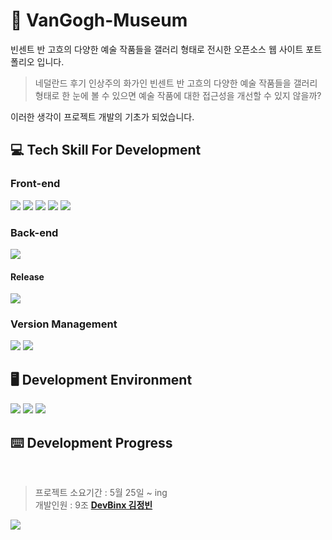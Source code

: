 # 🎨 VanGogh-Museum
빈센트 반 고흐의 다양한 예술 작품들을 갤러리 형태로 전시한 오픈소스 웹 사이트 포트폴리오 입니다.

> 네덜란드 후기 인상주의 화가인 빈센트 반 고흐의 다양한 예술 작품들을
갤러리 형태로 한 눈에 볼 수 있으면 예술 작품에 대한 접근성을 개선할 수 있지 않을까?

이러한 생각이 프로젝트 개발의 기초가 되었습니다. <br>


## 💻 Tech Skill For Development
### Front-end
<img src="https://img.shields.io/badge/HTML5-E34F26?style=for-the-badge&logo=html5&logoColor=white"> <!-- HTML5 -->
<img src="https://img.shields.io/badge/CSS-1572B6?style=for-the-badge&logo=css3&logoColor=white"><!-- CSS3 -->
<img src="https://img.shields.io/badge/bootstrap-7952B3?style=for-the-badge&logo=bootstrap&logoColor=white"><!-- Bootstrap 5 -->
<img src="https://img.shields.io/badge/javascript-F7DF1E?style=for-the-badge&logo=javascript&logoColor=black"> <!-- Javascript -->
<img src="https://img.shields.io/badge/jquery-0769AD?style=for-the-badge&logo=jquery&logoColor=white"> <!-- JQuery -->

### Back-end
<img src="https://img.shields.io/badge/NGINX-009639?style=for-the-badge&logo=nginx&logoColor=white"> <!-- NGINX -->

#### Release
<img src="https://img.shields.io/badge/docker-2496ED?style=for-the-badge&logo=docker&logoColor=white"> <!-- Docker -->

### Version Management
<img src="https://img.shields.io/badge/git-F05032?style=for-the-badge&logo=git&logoColor=white"> <!-- Git -->
<img src="https://img.shields.io/badge/github-181717?style=for-the-badge&logo=github&logoColor=white"> <!-- Github -->

## 🖥️ Development Environment

<img src="https://img.shields.io/badge/macos-000000?style=for-the-badge&logo=macos&logoColor=white"><!-- MacOS -->
<img src="https://img.shields.io/badge/vscode-007ACC?style=for-the-badge&logo=visualstudiocode&logoColor=white"> <!-- VSCode -->
<img src="https://img.shields.io/badge/docker desktop-2496ED?style=for-the-badge&logo=docker&logoColor=white"> <!-- Docker Desktop -->

## ⌨️ Development Progress
<br>

> 프로젝트 소요기간 : 5월 25일 ~ ing <br>
개발인원 : 9조 **[DevBinx 김정빈]**

![](https://geps.dev/progress/60)

[DevBinx 김정빈]: https://github.com/DevBinx
